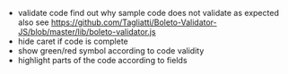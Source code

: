 - validate code
  find out why sample code does not validate as expected
  also see https://github.com/Tagliatti/Boleto-Validator-JS/blob/master/lib/boleto-validator.js
- hide caret if code is complete
- show green/red symbol according to code validity
- highlight parts of the code according to fields
